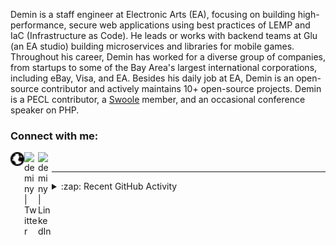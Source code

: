 Demin is a staff engineer at Electronic Arts (EA), focusing on building high-performance, secure web applications using best practices of LEMP and IaC (Infrastructure as Code). He leads or works with backend teams at Glu (an EA studio) building microservices and libraries for mobile games. Throughout his career, Demin has worked for a diverse group of companies, from startups to some of the Bay Area's largest international corporations, including eBay, Visa, and EA. Besides his daily job at EA, Demin is an open-source contributor and actively maintains 10+ open-source projects. Demin is a PECL contributor, a [Swoole](https://github.com/swoole) member, and an occasional conference speaker on PHP.

### Connect with me:

[<img align="left" alt="https://deminy.in" width="22px" src="https://raw.githubusercontent.com/iconic/open-iconic/master/svg/globe.svg" />][website]
[<img align="left" alt="deminy | Twitter" width="22px" src="https://cdn.jsdelivr.net/npm/simple-icons@v3/icons/twitter.svg" />][twitter]
[<img align="left" alt="deminy | LinkedIn" width="22px" src="https://cdn.jsdelivr.net/npm/simple-icons@v3/icons/linkedin.svg" />][linkedin]

<br />

[website]: https://deminy.in
[linkedin]: https://www.linkedin.com/in/deminy
[twitter]: https://twitter.com/deminy

---

<details>
  <summary>:zap: Recent GitHub Activity</summary>

<!--START_SECTION:activity-->
1. 🗣 Commented on [#171](https://github.com/swoole/library/pull/171#issuecomment-1975085267) in [swoole/library](https://github.com/swoole/library)
2. ❌ Closed PR [#171](https://github.com/swoole/library/pull/171) in [swoole/library](https://github.com/swoole/library)
3. 🗣 Commented on [#170](https://github.com/swoole/library/pull/170#issuecomment-1974017050) in [swoole/library](https://github.com/swoole/library)
4. 🎉 Merged PR [#170](https://github.com/swoole/library/pull/170) in [swoole/library](https://github.com/swoole/library)
5. 🗣 Commented on [#170](https://github.com/swoole/library/pull/170#issuecomment-1972158593) in [swoole/library](https://github.com/swoole/library)
<!--END_SECTION:activity-->

</details>
